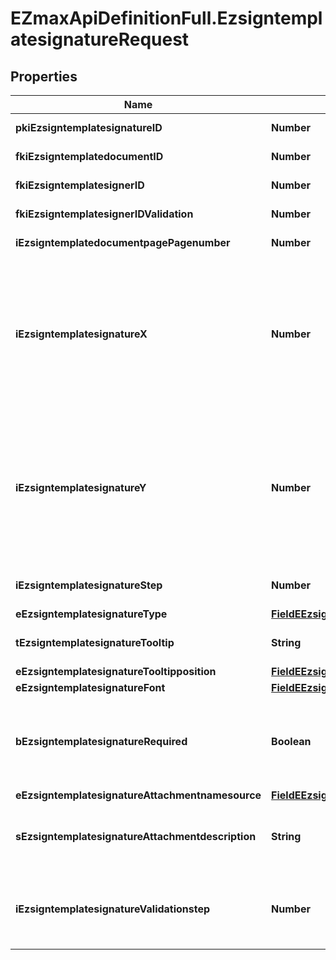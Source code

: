 # EZmaxApiDefinitionFull.EzsigntemplatesignatureRequest

## Properties

Name | Type | Description | Notes
------------ | ------------- | ------------- | -------------
**pkiEzsigntemplatesignatureID** | **Number** | The unique ID of the Ezsigntemplatesignature | [optional] 
**fkiEzsigntemplatedocumentID** | **Number** | The unique ID of the Ezsigntemplatedocument | 
**fkiEzsigntemplatesignerID** | **Number** | The unique ID of the Ezsigntemplatesigner | 
**fkiEzsigntemplatesignerIDValidation** | **Number** | The unique ID of the Ezsigntemplatesigner | [optional] 
**iEzsigntemplatedocumentpagePagenumber** | **Number** | The page number in the Ezsigntemplatedocument | 
**iEzsigntemplatesignatureX** | **Number** | The X coordinate (Horizontal) where to put the Ezsigntemplatesignature on the page.  Coordinate is calculated at 100dpi (dot per inch). So for example, if you want to put the Ezsigntemplatesignature 2 inches from the left border of the page, you would use \&quot;200\&quot; for the X coordinate. | 
**iEzsigntemplatesignatureY** | **Number** | The Y coordinate (Vertical) where to put the Ezsigntemplatesignature on the page.  Coordinate is calculated at 100dpi (dot per inch). So for example, if you want to put the Ezsigntemplatesignature 3 inches from the top border of the page, you would use \&quot;300\&quot; for the Y coordinate. | 
**iEzsigntemplatesignatureStep** | **Number** | The step when the Ezsigntemplatesigner will be invited to sign | 
**eEzsigntemplatesignatureType** | [**FieldEEzsigntemplatesignatureType**](FieldEEzsigntemplatesignatureType.md) |  | 
**tEzsigntemplatesignatureTooltip** | **String** | A tooltip that will be presented to Ezsigntemplatesigner about the Ezsigntemplatesignature | [optional] 
**eEzsigntemplatesignatureTooltipposition** | [**FieldEEzsigntemplatesignatureTooltipposition**](FieldEEzsigntemplatesignatureTooltipposition.md) |  | [optional] 
**eEzsigntemplatesignatureFont** | [**FieldEEzsigntemplatesignatureFont**](FieldEEzsigntemplatesignatureFont.md) |  | [optional] 
**bEzsigntemplatesignatureRequired** | **Boolean** | Whether the Ezsigntemplatesignature is required or not. This field is relevant only with Ezsigntemplatesignature with eEzsigntemplatesignatureType &#x3D; Attachments. | [optional] 
**eEzsigntemplatesignatureAttachmentnamesource** | [**FieldEEzsigntemplatesignatureAttachmentnamesource**](FieldEEzsigntemplatesignatureAttachmentnamesource.md) |  | [optional] 
**sEzsigntemplatesignatureAttachmentdescription** | **String** | The description attached to the attachment name added in Ezsigntemplatesignature of eEzsigntemplatesignatureType Attachments | [optional] 
**iEzsigntemplatesignatureValidationstep** | **Number** | The step when the Ezsigntemplatesigner will be invited to validate the Ezsigntemplatesignature of eEzsigntemplatesignatureType Attachments | [optional] 



